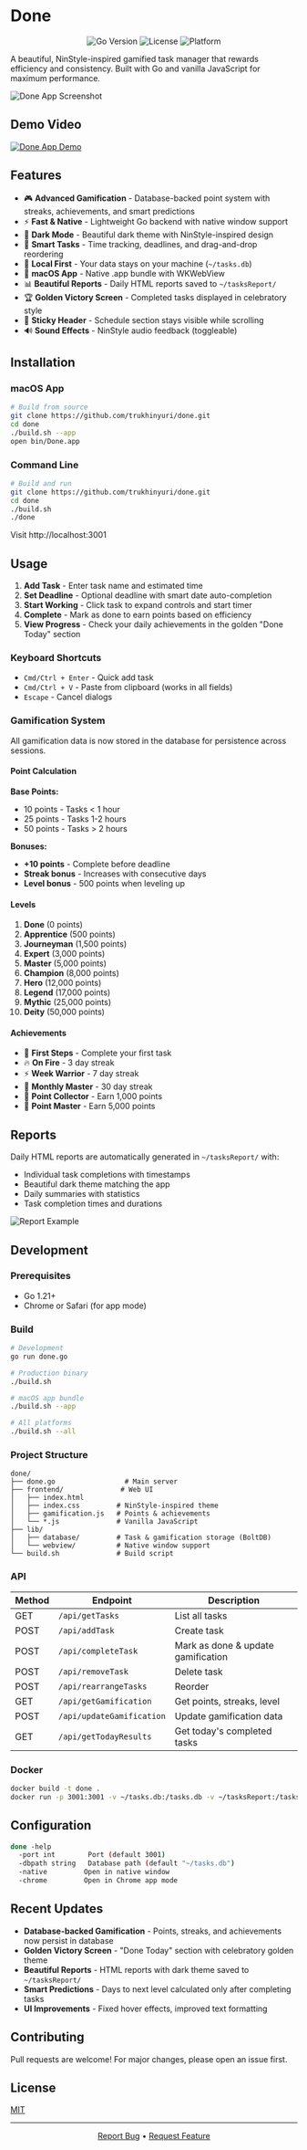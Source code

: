 # Done

<p align="center">
  <img src="https://img.shields.io/badge/Go-1.21+-00ADD8?style=flat-square&logo=go" alt="Go Version">
  <img src="https://img.shields.io/badge/License-MIT-yellow.svg?style=flat-square" alt="License">
  <img src="https://img.shields.io/badge/Platform-macOS%20%7C%20Linux%20%7C%20Windows-lightgrey?style=flat-square" alt="Platform">
</p>

A beautiful, NinStyle-inspired gamified task manager that rewards efficiency and consistency. Built with Go and vanilla JavaScript for maximum performance.

![Done App Screenshot](assets/welcome.png)

## Demo Video

[![Done App Demo](https://img.youtube.com/vi/S9Db7y74A5c/maxresdefault.jpg)](https://www.youtube.com/watch?v=S9Db7y74A5c)

## Features

- 🎮 **Advanced Gamification** - Database-backed point system with streaks, achievements, and smart predictions
- ⚡ **Fast & Native** - Lightweight Go backend with native window support
- 🌙 **Dark Mode** - Beautiful dark theme with NinStyle-inspired design
- 🎯 **Smart Tasks** - Time tracking, deadlines, and drag-and-drop reordering
- 💾 **Local First** - Your data stays on your machine (`~/tasks.db`)
- 🍎 **macOS App** - Native .app bundle with WKWebView
- 📊 **Beautiful Reports** - Daily HTML reports saved to `~/tasksReport/`
- 🏆 **Golden Victory Screen** - Completed tasks displayed in celebratory style
- 📌 **Sticky Header** - Schedule section stays visible while scrolling
- 🔊 **Sound Effects** - NinStyle audio feedback (toggleable)

## Installation

### macOS App

```bash
# Build from source
git clone https://github.com/trukhinyuri/done.git
cd done
./build.sh --app
open bin/Done.app
```

### Command Line

```bash
# Build and run
git clone https://github.com/trukhinyuri/done.git
cd done
./build.sh
./done
```

Visit http://localhost:3001

## Usage

1. **Add Task** - Enter task name and estimated time
2. **Set Deadline** - Optional deadline with smart date auto-completion
3. **Start Working** - Click task to expand controls and start timer
4. **Complete** - Mark as done to earn points based on efficiency
5. **View Progress** - Check your daily achievements in the golden "Done Today" section

### Keyboard Shortcuts

- `Cmd/Ctrl + Enter` - Quick add task
- `Cmd/Ctrl + V` - Paste from clipboard (works in all fields)
- `Escape` - Cancel dialogs

### Gamification System

All gamification data is now stored in the database for persistence across sessions.

#### Point Calculation

**Base Points:**
- 10 points - Tasks < 1 hour
- 25 points - Tasks 1-2 hours  
- 50 points - Tasks > 2 hours

**Bonuses:**
- **+10 points** - Complete before deadline
- **Streak bonus** - Increases with consecutive days
- **Level bonus** - 500 points when leveling up

#### Levels

1. **Done** (0 points)
2. **Apprentice** (500 points)
3. **Journeyman** (1,500 points)
4. **Expert** (3,000 points)
5. **Master** (5,000 points)
6. **Champion** (8,000 points)
7. **Hero** (12,000 points)
8. **Legend** (17,000 points)
9. **Mythic** (25,000 points)
10. **Deity** (50,000 points)

#### Achievements

- 🎯 **First Steps** - Complete your first task
- 🔥 **On Fire** - 3 day streak
- ⚡ **Week Warrior** - 7 day streak
- 🌟 **Monthly Master** - 30 day streak
- 💎 **Point Collector** - Earn 1,000 points
- 👑 **Point Master** - Earn 5,000 points

## Reports

Daily HTML reports are automatically generated in `~/tasksReport/` with:
- Individual task completions with timestamps
- Beautiful dark theme matching the app
- Daily summaries with statistics
- Task completion times and durations

![Report Example](assets/report.png)

## Development

### Prerequisites

- Go 1.21+
- Chrome or Safari (for app mode)

### Build

```bash
# Development
go run done.go

# Production binary
./build.sh

# macOS app bundle
./build.sh --app

# All platforms
./build.sh --all
```

### Project Structure

```
done/
├── done.go                 # Main server
├── frontend/              # Web UI
│   ├── index.html
│   ├── index.css         # NinStyle-inspired theme
│   ├── gamification.js   # Points & achievements
│   └── *.js              # Vanilla JavaScript
├── lib/
│   ├── database/         # Task & gamification storage (BoltDB)
│   └── webview/          # Native window support
└── build.sh              # Build script
```

### API

| Method | Endpoint | Description |
|--------|----------|-------------|
| GET | `/api/getTasks` | List all tasks |
| POST | `/api/addTask` | Create task |
| POST | `/api/completeTask` | Mark as done & update gamification |
| POST | `/api/removeTask` | Delete task |
| POST | `/api/rearrangeTasks` | Reorder |
| GET | `/api/getGamification` | Get points, streaks, level |
| POST | `/api/updateGamification` | Update gamification data |
| GET | `/api/getTodayResults` | Get today's completed tasks |

### Docker

```bash
docker build -t done .
docker run -p 3001:3001 -v ~/tasks.db:/tasks.db -v ~/tasksReport:/tasksReport done
```

## Configuration

```bash
done -help
  -port int        Port (default 3001)
  -dbpath string   Database path (default "~/tasks.db")
  -native         Open in native window
  -chrome         Open in Chrome app mode
```

## Recent Updates

- **Database-backed Gamification** - Points, streaks, and achievements now persist in database
- **Golden Victory Screen** - "Done Today" section with celebratory golden theme
- **Beautiful Reports** - HTML reports with dark theme saved to `~/tasksReport/`
- **Smart Predictions** - Days to next level calculated only after completing tasks
- **UI Improvements** - Fixed hover effects, improved text formatting

## Contributing

Pull requests are welcome! For major changes, please open an issue first.

## License

[MIT](LICENSE)

---

<p align="center">
  <a href="https://github.com/trukhinyuri/done/issues">Report Bug</a> •
  <a href="https://github.com/trukhinyuri/done/issues">Request Feature</a>
</p>